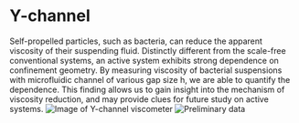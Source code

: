 # Y-channel
Self-propelled particles, such as bacteria, can reduce the apparent viscosity of their suspending fluid. Distinctly different from the scale-free conventional systems, an active system exhibits strong dependence on confinement geometry. By measuring viscosity of bacterial suspensions with microfluidic channel of various gap size h, we are able to quantify the dependence. This finding allows us to gain insight into the mechanism of viscosity reduction, and may provide clues for future study on active systems.
![Image of Y-channel viscometer](zloverty.github.io/image/thin_channel.png)
![Preliminary data](zloverty.github.io/image/12202017.png)
